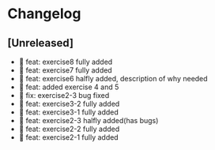 # Changelog

## [Unreleased]

- 🎉 feat: exercise8 fully added
- 🎉 feat: exercise7 fully added
- 🎉 feat: exercise6 halfly added, description of why needed
- 🎉 feat: added exercise 4 and 5
- 🐛 fix: exercise2-3 bug fixed
- 🎉 feat: exercise3-2 fully added
- 🎉 feat: exercise3-1 fully added
- 🎉 feat: exercise2-3 halfly added(has bugs)
- 🎉 feat: exercise2-2 fully added
- 🎉 feat: exercise2-1 fully added

<!-- ## [0.0.2] - 2022-12-07

### Added

- /

### Changed

### Deprecated

### Removed

### Fixed

### Security

## [0.0.1] - 2022-12-07

- initial release -->

<!-- Links -->
<!-- [keep a changelog]: https://keepachangelog.com/en/1.0.0/
[semantic versioning]: https://semver.org/spec/v2.0.0.html -->

<!-- Versions -->
<!-- [unreleased]: https://github.com/Author/Repository/compare/v0.0.2...HEAD
[0.0.2]: https://github.com/Author/Repository/compare/v0.0.1...v0.0.2
[0.0.1]: https://github.com/Author/Repository/releases/tag/v0.0.1 -->

